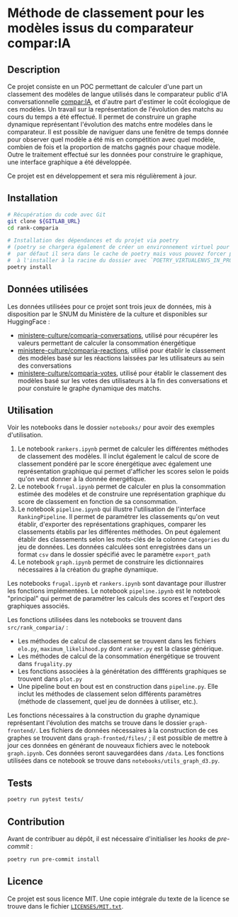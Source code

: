 <!--
SPDX-FileCopyrightText: 2025 Pôle d'Expertise de la Régulation Numérique <contact@peren.gouv.fr>

SPDX-License-Identifier: MIT
-->

# Méthode de classement pour les modèles issus du comparateur compar:IA

## Description

Ce projet consiste en un POC permettant de calculer d'une part un classement des modèles de langue utilisés dans le comparateur public d'IA conversationnelle [compar:IA](https://comparia.beta.gouv.fr/), et d'autre part d'estimer le coût écologique de ces modèles.
Un travail sur la représentation de l'évolution des matchs au cours du temps a été effectué. Il permet de construire un graphe dynamique représentant l'évolution des matchs entre modèles dans le comparateur. Il est possible de naviguer dans une fenêtre de temps donnée pour observer quel modèle a été mis en compétition avec quel modèle, combien de fois et la proportion de matchs gagnés pour chaque modèle. Outre le traitement effectué sur les données pour construire le graphique, une interface graphique a été développée.

Ce projet est en développement et sera mis régulièrement à jour.

## Installation


```bash
# Récupération du code avec Git
git clone ${GITLAB_URL}
cd rank-comparia

# Installation des dépendances et du projet via poetry
# (poetry se chargera également de créer un environnement virtuel pour vous,
#  par défaut il sera dans le cache de poetry mais vous pouvez forcer poetry
#  à l'installer à la racine du dossier avec `POETRY_VIRTUALENVS_IN_PROJECT=1`)
poetry install
```

## Données utilisées

Les données utilisées pour ce projet sont trois jeux de données, mis à disposition par le SNUM du Ministère de la culture et disponibles sur HuggingFace :
- [ministere-culture/comparia-conversations](https://huggingface.co/datasets/ministere-culture/comparia-conversations), utilisé pour récupérer les valeurs permettant de calculer la consommation énergétique
- [ministere-culture/comparia-reactions](https://huggingface.co/datasets/ministere-culture/comparia-reactions), utilisé pour établir le classement des modèles basé sur les réactions laissées par les utilisateurs au sein des conversations
- [ministere-culture/comparia-votes](https://huggingface.co/datasets/ministere-culture/comparia-votes), utilisé pour établir le classement des modèles basé sur les votes des utilisateurs à la fin des conversations et pour constuire le graphe dynamique des matchs.


## Utilisation

Voir les notebooks dans le dossier `notebooks/` pour avoir des exemples d'utilisation.

1. Le notebook `rankers.ipynb` permet de calculer les différentes méthodes de classement des modèles. Il inclut également le calcul de score de classement pondéré par le score énergétique avec également une représentation graphique qui permet d'afficher les scores selon le poids qu'on veut donner à la donnée énergétique.
2. Le notebook `frugal.ipynb` permet de calculer en plus la consommation estimée des modèles et de construire une représentation graphique du score de classement en fonction de sa consommation.  
3. Le notebook `pipeline.ipynb` qui illustre l'utilisation de l'interface `RankingPipeline`. Il permet de paramétrer les classements qu'on veut établir, d'exporter des représentations graphiques, comparer les classements établis par les différentes méthodes. On peut également établir des classements selon les mots-clés de la colonne `Categories` du jeu de données. Les données calculées sont enregistrées dans un format `csv` dans le dossier spécifié avec le paramètre `export_path`
4. Le notebook `graph.ipynb` permet de construire les dictionnaires nécessaires à la création du graphe dynamique.

Les notebooks `frugal.ipynb` et `rankers.ipynb` sont davantage pour illustrer les fonctions implémentées. Le notebook `pipeline.ipynb` est le notebook "principal" qui permet de paramétrer les calculs des scores et l'export des graphiques associés.

Les fonctions utilisées dans les notebooks se trouvent dans `src/rank_comparia/` :
- Les méthodes de calcul de classement se trouvent dans les fichiers `elo.py`, `maximum_likelihood.py` dont `ranker.py` est la classe générique.
- Les méthodes de calcul de la consommation énergétique se trouvent dans `frugality.py`  
- Les fonctions associées à la générétation des diffférents graphiques se trouvent dans `plot.py`
- Une pipeline bout en bout est en construction dans `pipeline.py`. Elle inclut les méthodes de classement selon différents paramètres (méthode de classement, quel jeu de données à utiliser, etc.).


Les fonctions nécessaires à la construction du graphe dynamique représentant l'évolution des matchs se trouve dans le dossier `graph-frontend/`. Les fichiers de données nécessaires à la construction de ces graphes se trouvent dans `graph-fronted/files/` ; il est possible de mettre à jour ces données en générant de nouveaux fichiers avec le notebook `graph.ipynb`. Ces données seront sauvegardées dans `/data`. Les fonctions utilisées dans ce notebook se trouve dans `notebooks/utils_graph_d3.py`.



## Tests
```bash
poetry run pytest tests/
```


## Contribution

Avant de contribuer au dépôt, il est nécessaire d'initialiser les _hooks_ de _pre-commit_ :

```bash
poetry run pre-commit install
```

<!--
***** TODO[squelette] ****
Décommenter les lignes suivantes et supprimer ce bloc si vous utilisez la publication
automatique via les jobs `package-publish-project` ou `package-publish-central`
du `.gitlab-ci.yml`.
Le job package-publish-central nécessite que la variable `CENTRAL_REGISTRY_ID`
soit configurée avec l'ID du dépôt central (52).
Cette variable est déjà configurée pour tous les projets au sein du groupe PEReN.
**************************

## Deployment

La bibliothèque est automatiquement publié dans les dépôts de paquets lors de la publication d'un tag de version.
Pour être reconnu le tag doit impérativement commencer par le caractère `v`,
puis être un numéro de version valide, par exemple `v1.2.4`.
Le dépôt doit également comporter un fichier `CHANGELOG.md`,
possédant une section formaté comme suit `## v<version> (<date du commit tagué[YYYY-MM-DD]>)`,
et décrivant les changements associés à la nouvelle version.  
Exemple:
```markdown
## v1.2.4 (2024-08-31)
### Features
- PDFs support
### Bug fixes
- Fix a memory leak
```
-->

## Licence

Ce projet est sous licence MIT. Une copie intégrale du texte
de la licence se trouve dans le fichier [`LICENSES/MIT.txt`](LICENSES/MIT.txt).
